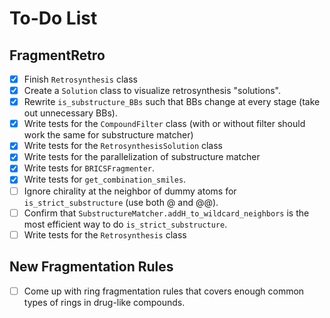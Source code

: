 # To-Do List

## FragmentRetro

- [x] Finish `Retrosynthesis` class
- [x] Create a `Solution` class to visualize retrosynthesis "solutions".
- [x] Rewrite `is_substructure_BBs` such that BBs change at every stage (take out unnecessary BBs).
- [x] Write tests for the `CompoundFilter` class (with or without filter should work the same for substructure matcher)
- [x] Write tests for the `RetrosynthesisSolution` class
- [x] Write tests for the parallelization of substructure matcher
- [x] Write tests for `BRICSFragmenter`.
- [x] Write tests for `get_combination_smiles`.
- [ ] Ignore chirality at the neighbor of dummy atoms for `is_strict_substructure` (use both @ and @@).
- [ ] Confirm that `SubstructureMatcher.addH_to_wildcard_neighbors` is the most efficient way to do `is_strict_substructure`.
- [ ] Write tests for the `Retrosynthesis` class

## New Fragmentation Rules

- [ ] Come up with ring fragmentation rules that covers enough common types of rings in drug-like compounds.
